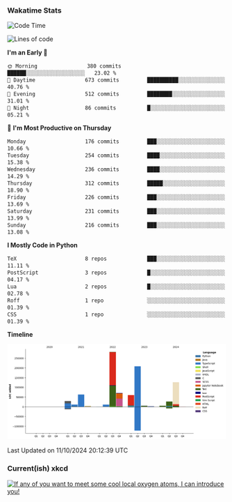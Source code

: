 ### Wakatime Stats
<!--START_SECTION:waka-->
![Code Time](http://img.shields.io/badge/Code%20Time-2%2C882%20hrs%2057%20mins-blue)

![Lines of code](https://img.shields.io/badge/From%20Hello%20World%20I%27ve%20Written-907.2%20thousand%20lines%20of%20code-blue)

**I'm an Early 🐤** 

```text
🌞 Morning                380 commits         ██████░░░░░░░░░░░░░░░░░░░   23.02 % 
🌆 Daytime                673 commits         ██████████░░░░░░░░░░░░░░░   40.76 % 
🌃 Evening                512 commits         ████████░░░░░░░░░░░░░░░░░   31.01 % 
🌙 Night                  86 commits          █░░░░░░░░░░░░░░░░░░░░░░░░   05.21 % 
```
📅 **I'm Most Productive on Thursday** 

```text
Monday                   176 commits         ███░░░░░░░░░░░░░░░░░░░░░░   10.66 % 
Tuesday                  254 commits         ████░░░░░░░░░░░░░░░░░░░░░   15.38 % 
Wednesday                236 commits         ████░░░░░░░░░░░░░░░░░░░░░   14.29 % 
Thursday                 312 commits         █████░░░░░░░░░░░░░░░░░░░░   18.90 % 
Friday                   226 commits         ███░░░░░░░░░░░░░░░░░░░░░░   13.69 % 
Saturday                 231 commits         ███░░░░░░░░░░░░░░░░░░░░░░   13.99 % 
Sunday                   216 commits         ███░░░░░░░░░░░░░░░░░░░░░░   13.08 % 
```


**I Mostly Code in Python** 

```text
TeX                      8 repos             ███░░░░░░░░░░░░░░░░░░░░░░   11.11 % 
PostScript               3 repos             █░░░░░░░░░░░░░░░░░░░░░░░░   04.17 % 
Lua                      2 repos             █░░░░░░░░░░░░░░░░░░░░░░░░   02.78 % 
Roff                     1 repo              ░░░░░░░░░░░░░░░░░░░░░░░░░   01.39 % 
CSS                      1 repo              ░░░░░░░░░░░░░░░░░░░░░░░░░   01.39 % 
```



**Timeline**

![Lines of Code chart](https://raw.githubusercontent.com/joshuajeschek/joshuajeschek/main/assets/bar_graph.png)


 Last Updated on 11/10/2024 20:12:39 UTC
<!--END_SECTION:waka-->

### Current(ish) xkcd
<a id="xkcd-a" title="If any of you want to meet some cool local oxygen atoms, I can introduce you!" href="https://www.xkcd.com" target="_blank">
        <img align="center" id="xkcd-img" src="https://imgs.xkcd.com/comics/solar_protons.png" alt="If any of you want to meet some cool local oxygen atoms, I can introduce you!" height=300 />
</a>
